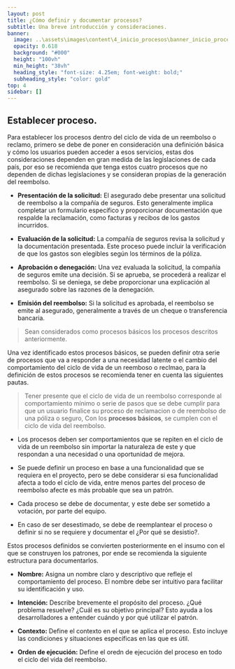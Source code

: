 ```yaml
---
layout: post
title: ¿Cómo definir y documentar procesos?
subtitle: Una breve introducción y consideraciones.
banner:
  image: ..\assets\images\content\4_inicio_procesos\banner_inicio_procesos.jpg
  opacity: 0.618
  background: "#000"
  height: "100vh"
  min_height: "38vh"
  heading_style: "font-size: 4.25em; font-weight: bold;"
  subheading_style: "color: gold"
top: 4
sidebar: []
---
```

## Establecer proceso.

Para establecer los procesos dentro del ciclo de vida de un reembolso o reclamo, primero se debe de poner en consideración una definición básica y cómo los usuarios pueden acceder a esos servicios, estas dos consideraciones dependen en gran medida de las legislaciones de cada país, por eso se recomienda que tenga estos cuatro procesos que no dependen de dichas legislaciones y se consideran propias de la generación del reembolso. 


- **Presentación de la solicitud:** El asegurado debe presentar una solicitud de reembolso a la compañía de seguros. Esto generalmente implica completar un formulario específico y proporcionar documentación que respalde la reclamación, como facturas y recibos de los gastos incurridos.

- **Evaluación de la solicitud:** La compañía de seguros revisa la solicitud y la documentación presentada. Este proceso puede incluir la verificación de que los gastos son elegibles según los términos de la póliza.

- **Aprobación o denegación:** Una vez evaluada la solicitud, la compañía de seguros emite una decisión. Si se aprueba, se procederá a realizar el reembolso. Si se deniega, se debe proporcionar una explicación al asegurado sobre las razones de la denegación.

- **Emisión del reembolso:** Si la solicitud es aprobada, el reembolso se emite al asegurado, generalmente a través de un cheque o transferencia bancaria.

> Sean considerados como procesos básicos los procesos descritos anteriormente.

Una vez identificado estos procesos básicos, se pueden definir otra serie de procesos que va a responder a una necesidad latente o el cambio del comportamiento del ciclo de vida de un reemboso o reclmao, para la definición de estos procesos se recomienda tener en cuenta las siguientes pautas.

> Tener presente que el ciclo de vida de un reembolso corresponde al comportamiento mínimo o serie de pasos que se debe cumplir para que un usuario finalice su proceso de reclamacion o de reembolso de una póliza o seguro, Con los **procesos básicos**, se cumplen con el ciclo de vida del reembolso.

- Los procesos deben ser comportamientos que se repiten en el ciclo de vida de un reembolso sin importar la naturaleza de este y que respondan a una necesidad o una oportunidad de mejora.

- Se puede definir un proceso en base a una funcionalidad que se requiera en el proyecto, pero se debe considerar si esa funcionalidad afecta a todo el ciclo de vida, entre menos partes del proceso de reembolso afecte es más probable que sea un patrón.

- Cada proceso se debe de documentar, y este debe ser sometido a votación, por parte del equipo.

- En caso de ser desestimado, se debe de reemplantear el proceso o definir si no se requiere y documentar el ¿Por qué se desistio?.

Estos procesos definidos se convierten posteriormente en el insumo con el que se construyen los patrones, por ende se recomienda la siguiente estructura para documentarlos.

- **Nombre:** Asigna un nombre claro y descriptivo que refleje el comportamiento del proceso. El nombre debe ser intuitivo para facilitar su identificación y uso.

- **Intención:** Describe brevemente el propósito del proceso. ¿Qué problema resuelve? ¿Cuál es su objetivo principal? Esto ayuda a los desarrolladores a entender cuándo y por qué utilizar el patrón.

- **Contexto:** Define el contexto en el que se aplica el proceso. Esto incluye las condiciones y situaciones específicas en las que es útil.

- **Orden de ejecución:** Define el oredn de ejecución del proceso en todo el ciclo del vida del reembolso.


